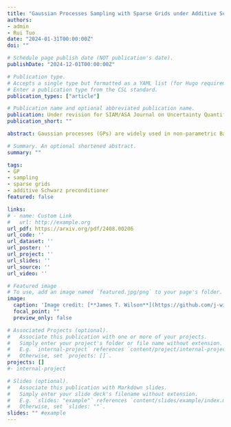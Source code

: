 ```yaml
---
title: "Gaussian Processes Sampling with Sparse Grids under Additive Schwarz Preconditioner"
authors:
- admin
- Rui Tuo
date: "2024-01-31T00:00:00Z"
doi: ""

# Schedule page publish date (NOT publication's date).
publishDate: "2024-12-01T00:00:00Z"

# Publication type.
# Accepts a single type but formatted as a YAML list (for Hugo requirements).
# Enter a publication type from the CSL standard.
publication_types: ["article"]

# Publication name and optional abbreviated publication name.
publication: Under revision for SIAM/ASA Journal on Uncertainty Quantification (JUQ)
publication_short: ""

abstract: Gaussian processes (GPs) are widely used in non-parametric Bayesian modeling, and play an important role in various statistical and machine learning applications. In a variety tasks of uncertainty quantification, generating random sample paths of GPs is of interest. As GP sampling requires generating high-dimensional Gaussian random vectors, it is computationally challenging if a direct method, such as the Cholesky decomposition, is used. In this paper, we propose a scalable algorithm for sampling random realizations of the prior and posterior of GP models. The proposed algorithm leverages inducing points approximation with sparse grids, as well as additive Schwarz preconditioners, which reduce computational complexity, and ensure fast convergence. We demonstrate the efficacy and accuracy of the proposed method through a series of experiments and comparisons with other recent works.

# Summary. An optional shortened abstract.
summary: ""

tags:
- GP
- sampling
- sparse grids
- additive Schwarz preconditioner
featured: false

links:
# - name: Custom Link
#   url: http://example.org
url_pdf: https://arxiv.org/pdf/2408.00206
url_code: ''
url_dataset: ''
url_poster: ''
url_project: ''
url_slides: ''
url_source: ''
url_video: ''

# Featured image
# To use, add an image named `featured.jpg/png` to your page's folder. 
image:
  caption: 'Image credit: [**James T. Wilson**](https://github.com/j-wilson/GPflowSampling/blob/develop/examples/1_model_api.ipynb)'
  focal_point: ""
  preview_only: false

# Associated Projects (optional).
#   Associate this publication with one or more of your projects.
#   Simply enter your project's folder or file name without extension.
#   E.g. `internal-project` references `content/project/internal-project/index.md`.
#   Otherwise, set `projects: []`.
projects: []
#- internal-project

# Slides (optional).
#   Associate this publication with Markdown slides.
#   Simply enter your slide deck's filename without extension.
#   E.g. `slides: "example"` references `content/slides/example/index.md`.
#   Otherwise, set `slides: ""`.
slides: "" #example
---
```


<!-- {{% callout note %}}
Click the *Cite* button above to demo the feature to enable visitors to import publication metadata into their reference management software.
{{% /callout %}}

{{% callout note %}}
Create your slides in Markdown - click the *Slides* button to check out the example.
{{% /callout %}}

Add the publication's **full text** or **supplementary notes** here. You can use rich formatting such as including [code, math, and images](https://docs.hugoblox.com/content/writing-markdown-latex/). -->
